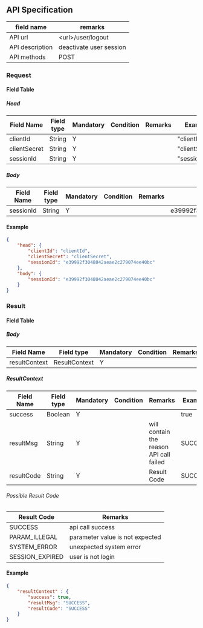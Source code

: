 ## API Specification

| field name      | remarks                 |
| --------------- | ----------------------- |
| API url         | \<url\>/user/logout     |
| API description | deactivate user session |
| API methods     | POST                    |

### Request
#### Field Table

##### Head
| Field Name   | Field type | Mandatory | Condition | Remarks | Example        |
| ------------ | ---------- | --------- | --------- | ------- | -------------- |
| clientId     | String     | Y         |           |         | "clientId"     |
| clientSecret | String     | Y         |           |         | "clientSecret" |
| sessionId    | String     | Y         |           |         | "sessionId"    |

##### Body

| Field Name | Field type | Mandatory | Condition | Remarks | Example                          |
| ---------- | ---------- | --------- | --------- | ------- | -------------------------------- |
| sessionId  | String     | Y         |           |         | e39992f3048042aeae2c279074ee40bc |

#### Example

```json
{
    "head": {
        "clientId": "clientId",
        "clientSecret": "clientSecret",
        "sessionId": "e39992f3048042aeae2c279074ee40bc"
    },
    "body": {
        "sessionId": "e39992f3048042aeae2c279074ee40bc"
    }
}
```

### Result
#### Field Table

##### Body


| Field Name    | Field type    | Mandatory | Condition | Remarks | Example |
| ------------- | ------------- | --------- | --------- | ------- | ------- |
| resultContext | ResultContext | Y         |           |         |         |

##### ResultContext

| Field Name | Field type | Mandatory | Condition | Remarks                                 | Example |
| ---------- | ---------- | --------- | --------- | --------------------------------------- | ------- |
| success    | Boolean    | Y         |           |                                         | true    |
| resultMsg  | String     | Y         |           | will contain the reason API call failed | SUCCESS |
| resultCode | String     | Y         |           | Result Code                             | SUCCESS |

###### Possible Result Code
| Result Code     | Remarks                         |
| --------------- | ------------------------------- |
| SUCCESS         | api call success                |
| PARAM_ILLEGAL   | parameter value is not expected |
| SYSTEM_ERROR    | unexpected system error         |
| SESSION_EXPIRED | user is not login               |

#### Example

```json
{
    "resultContext" : {
        "success": true,
        "resultMsg": "SUCCESS",
        "resultCode": "SUCCESS"
    }
}
```